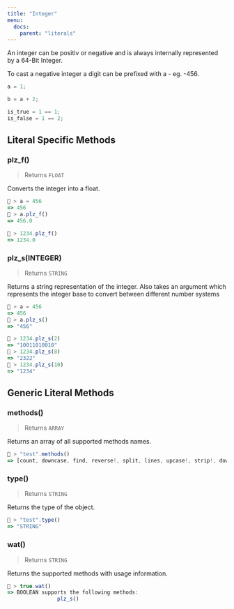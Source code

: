 ```yaml
---
title: "Integer"
menu:
  docs:
    parent: "literals"
---
```


An integer can be positiv or negative and is always internally represented by a 64-Bit Integer.

To cast a negative integer a digit can be prefixed with a - eg. -456.


```js
a = 1;

b = a + 2;

is_true = 1 == 1;
is_false = 1 == 2;
```

## Literal Specific Methods

### plz_f()
> Returns `FLOAT`

Converts the integer into a float.


```js
🚀 > a = 456
=> 456
🚀 > a.plz_f()
=> 456.0

🚀 > 1234.plz_f()
=> 1234.0
```


### plz_s(INTEGER)
> Returns `STRING`

Returns a string representation of the integer. Also takes an argument which represents the integer base to convert between different number systems


```js
🚀 > a = 456
=> 456
🚀 > a.plz_s()
=> "456"

🚀 > 1234.plz_s(2)
=> "10011010010"
🚀 > 1234.plz_s(8)
=> "2322"
🚀 > 1234.plz_s(10)
=> "1234"
```



## Generic Literal Methods

### methods()
> Returns `ARRAY`

Returns an array of all supported methods names.

```js
🚀 > "test".methods()
=> [count, downcase, find, reverse!, split, lines, upcase!, strip!, downcase!, size, plz_i, replace, reverse, strip, upcase]
```

### type()
> Returns `STRING`

Returns the type of the object.

```js
🚀 > "test".type()
=> "STRING"
```

### wat()
> Returns `STRING`

Returns the supported methods with usage information.

```js
🚀 > true.wat()
=> BOOLEAN supports the following methods:
				plz_s()
```
